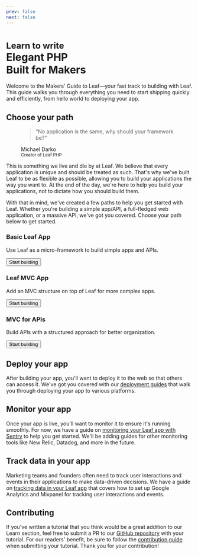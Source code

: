 ```yaml
---
prev: false
next: false
---
```


<!-- markdownlint-disable no-inline-html -->

<h1>
  <small class="text-xl font-medium leading-10">Learn to write</small><br>
  <span class="mt-4 text-4xl sm:text-5xl font-bold">Elegant PHP</span><br>
  <strong class="text-4xl sm:text-5xl font-bold text-[#42d392]">Built for Makers</strong>
</h1>

<script setup>
import Button from '@theme/components/shared/Button.vue';
</script>

Welcome to the Makers' Guide to Leaf—your fast track to building with Leaf. This guide walks you through everything you need to start shipping quickly and efficiently, from hello world to deploying your app.

## Choose your path

<figure class="lg:w-2/4 flex-col justify-center items-center bg-[var(--vp-c-bg-alt)] p-4 md:p-10 rounded-3xl"><blockquote class="!border-none !mt-0 !mb-6 !px-0 !text-[var(--vp-c-text-1)]"><p class="text-center !text-lg !font-semibold sm:!text-xl leading-relaxed"><span class="text-gray-400">“</span>No application is the same, why should your framework be?<span class="text-gray-400">”</span></p></blockquote><figcaption class="sm:text-xl font-medium flex flex-col items-center"><div class="p-1 border-2 border-[var(--vp-c-brand)] rounded-full mb-3"><img src="https://avatars.githubusercontent.com/u/26604242?v=4" alt="" class="w-10 h-10 rounded-full bg-[var(--vp-c-brand)]" loading="lazy"></div><div class="text-base">Michael Darko</div><small class="text-[var(--vp-c-brand)] text-sm">Creator of Leaf PHP</small></figcaption></figure>

This is something we live and die by at Leaf. We believe that every application is unique and should be treated as such. That's why we've built Leaf to be as flexible as possible, allowing you to build your applications the way you want to. At the end of the day, we're here to help you build your applications, not to dictate how you should build them.

With that in mind, we've created a few paths to help you get started with Leaf. Whether you're building a simple app/API, a full-fledged web application, or a massive API, we've got you covered. Choose your path below to get started.

<div class="grid grid-cols-1 md:grid-cols-3 gap-6 lg:gap-4">
    <section class="flex">
        <div
            class="w-full relative text-white overflow-hidden rounded-3xl flex shadow-lg"
        >
            <div
                class="w-full flex md:flex-col bg-gradient-to-br from-purple-500 to-indigo-500"
            >
                <div
                    class="sm:max-w-sm sm:flex-none md:w-auto md:flex-auto flex flex-col items-start relative z-10 p-6 xl:p-8"
                >
                    <h3 class="text-xl font-semibold mb-2 text-shadow !mt-0">
                        Basic Leaf App
                    </h3>
                    <p class="font-medium text-violet-100 text-shadow mb-4">
                        Use Leaf as a micro-framework to build simple apps and APIs.
                    </p>
                    <Button
                        as="a"
                        class="mt-auto bg-violet-800 hover:!bg-violet-800 !text-white bg-opacity-50 hover:bg-opacity-75 transition-colors duration-200 rounded-xl font-bold py-2 px-4 inline-flex"
                        href="/learn/basic"
                        >Start building</Button
                    >
                </div>
                <!-- <div
                    class="relative md:pl-6 xl:pl-8 hidden sm:block"
                >
                    Hello
                </div> -->
            </div>
            <div
                class="absolute bottom-0 left-0 right-0 h-20 hidden sm:block"
                style="
                    background: linear-gradient(
                        to top,
                        rgb(135, 94, 245),
                        rgba(135, 94, 245, 0)
                    );
                "
            ></div>
        </div>
    </section>
    <section class="flex">
        <div
            class="w-full relative text-white overflow-hidden rounded-3xl flex shadow-lg"
        >
            <div
                class="w-full flex md:flex-col bg-gradient-to-br from-pink-500 to-rose-500"
            >
                <div
                    class="sm:max-w-sm sm:flex-none md:w-auto md:flex-auto flex flex-col items-start relative z-10 p-6 xl:p-8"
                >
                    <h3 class="text-xl font-semibold mb-2 text-shadow !mt-0">
                        Leaf MVC App
                    </h3>
                    <p class="font-medium text-rose-100 text-shadow mb-4">
                        Add an MVC structure on top of Leaf for more complex apps.
                    </p>
                    <Button
                        as="a"
                        href="/learn/mvc"
                        class="mt-auto bg-rose-900 hover:!bg-rose-900 !text-white bg-opacity-50 hover:bg-opacity-75 transition-colors duration-200 rounded-xl font-bold py-2 px-4 inline-flex"
                        >Start building</Button
                    >
                </div>
                <!-- <div
                    class="relative md:pl-6 xl:pl-8 hidden sm:block"
                >
                    Hello
                </div> -->
            </div>
            <div
                class="absolute bottom-0 left-0 right-0 h-20 bg-gradient-to-t from-rose-500 hidden sm:block"
            ></div>
        </div>
    </section>
    <section class="flex">
        <div
            class="w-full relative text-white overflow-hidden rounded-3xl flex shadow-lg"
        >
            <div
                class="w-full flex md:flex-col bg-gradient-to-br from-yellow-400 to-orange-500"
            >
                <div
                    class="sm:max-w-sm sm:flex-none md:w-auto md:flex-auto flex flex-col items-start relative z-10 p-6 xl:p-8"
                >
                    <h3 class="text-xl font-semibold mb-2 text-shadow !mt-0">
                        MVC for APIs
                    </h3>
                    <p class="font-medium text-amber-100 text-shadow mb-4">
                      Build APIs with a structured approach for better organization.
                    </p>
                    <Button
                        as="a"
                        class="mt-auto bg-amber-900 hover:!bg-amber-900 !text-white bg-opacity-50 hover:bg-opacity-75 transition-colors duration-200 rounded-xl font-bold py-2 px-4 inline-flex"
                        href="/learn/api"
                        >Start building</Button
                    >
                </div>
                <!-- <div class="relative hidden sm:block">
                    <div class="absolute left-2 bottom-3 xl:bottom-5">
                        Hello
                    </div>
                </div> -->
            </div>
            <div
                class="absolute bottom-0 left-0 right-0 h-20 bg-gradient-to-t from-orange-500 hidden sm:block"
            ></div>
        </div>
    </section>
</div>

## Deploy your app

After building your app, you'll want to deploy it to the web so that others can access it. We've got you covered with our [deployment guides](/learn/deployment/) that walk you through deploying your app to various platforms.

## Monitor your app

Once your app is live, you'll want to monitor it to ensure it's running smoothly. For now, we have a guide on [monitoring your Leaf app with Sentry](/learn/monitoring/sentry/) to help you get started. We'll be adding guides for other monitoring tools like New Relic, Datadog, and more in the future.

## Track data in your app

Marketing teams and founders often need to track user interactions and events in their applications to make data-driven decisions. We have a guide on [tracking data in your Leaf app](/learn/monitoring/tracking) that covers how to set up Google Analytics and Mixpanel for tracking user interactions and events.

## Contributing

If you've written a tutorial that you think would be a great addition to our Learn section, feel free to submit a PR to our [GitHub repository](https://github.com/leafsphp/docs) with your tutorial. For our readers' benefit, be sure to follow the [contribution guide](/learn/contributing) when submitting your tutorial. Thank you for your contribution!
